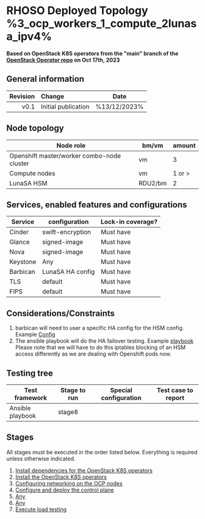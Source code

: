 # RHOSO Deployed Topology %3_ocp_workers_1_compute_2lunasa_ipv4%

**Based on OpenStack K8S operators from the "main" branch of the [OpenStack Operator repo](https://github.com/openstack-k8s-operators/openstack-operator/tree/78b3c876eaf9168f9d95b201997ebdc2da42fa02) on Oct 17th, 2023**

## General information

| Revision | Change                | Date              |
|--------: | :-------------------- | :--------------:  |
| v0.1     | Initial publication   | %13/12/2023%      |

## Node topology
| Node role                                     | bm/vm    | amount |
| --------------------------------------------- | -----    | ------ |
| Openshift master/worker combo-node cluster    | vm       | 3      |
| Compute nodes                                 | vm       | 1 or > |
| LunaSA HSM                                    | RDU2/bm  | 2      |

## Services, enabled features and configurations
| Service                                        | configuration                 | Lock-in coverage?  |
| ---------------------------------------------- | ----------------------------- | ------------------ |
| Cinder                                         | swift-encryption              | Must have          |
| Glance                                         | signed-image                  | Must have          |
| Nova                                           | signed-image                  | Must have          |
| Keystone                                       | Any                           | Must have          |
| Barbican                                       | LunaSA HA config              | Must have          |
| TLS                                            | default                       | Must have          |
| FIPS                                           | default                       | Must have          |

## Considerations/Constraints
1. barbican will need to user a specific HA config for the HSM config. Example [Config](https://gitlab.cee.redhat.com/OSP-DFG-security/automation/-/blob/master/playbooks/lunasa-17.1-ha.yaml.j2)
2. The ansible playbook will do the HA failover testing. Example [playbook](https://gitlab.cee.redhat.com/OSP-DFG-security/automation/-/blob/master/playbooks/run_barbican_nshield_HA_test.yml) Please note that we will have to do this iptables blocking of an HSM access differently as we are dealing with Openshift pods now.

## Testing tree

| Test framework                    | Stage to run | Special configuration | Test case to report  |
| ----------------                  | ------------ | --------------------- | :-----------------:  |
| Ansible playbook                  | stage8       |                       |                      |

## Stages

All stages must be executed in the order listed below.  Everything is required unless otherwise indicated.

1. [Install dependencies for the OpenStack K8S operators](stage1)
2. [Install the OpenStack K8S operators](stage2)
3. [Configuring networking on the OCP nodes](stage3)
4. [Configure and deploy the control plane](stage4)
5. [Any](stage5)
6. [Any](stage6)
8. [Execute load testing](stage8)
